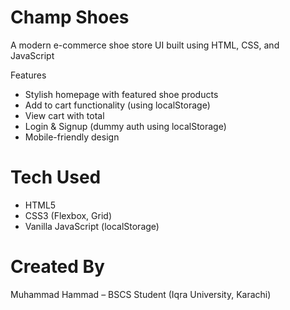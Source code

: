 # Champ Shoes

A modern e-commerce shoe store UI built using HTML, CSS, and JavaScript

Features

- Stylish homepage with featured shoe products
- Add to cart functionality (using localStorage)
- View cart with total
- Login & Signup (dummy auth using localStorage)
- Mobile-friendly design

# Tech Used

- HTML5
- CSS3 (Flexbox, Grid)
- Vanilla JavaScript (localStorage)

# Created By

Muhammad Hammad – BSCS Student (Iqra University, Karachi)
